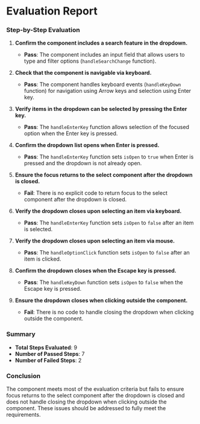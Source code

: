 # Evaluation Report

### Step-by-Step Evaluation

1. **Confirm the component includes a search feature in the dropdown.**
   - **Pass**: The component includes an input field that allows users to type and filter options (`handleSearchChange` function).

2. **Check that the component is navigable via keyboard.**
   - **Pass**: The component handles keyboard events (`handleKeyDown` function) for navigation using Arrow keys and selection using Enter key.

3. **Verify items in the dropdown can be selected by pressing the Enter key.**
   - **Pass**: The `handleEnterKey` function allows selection of the focused option when the Enter key is pressed.

4. **Confirm the dropdown list opens when Enter is pressed.**
   - **Pass**: The `handleEnterKey` function sets `isOpen` to `true` when Enter is pressed and the dropdown is not already open.

5. **Ensure the focus returns to the select component after the dropdown is closed.**
   - **Fail**: There is no explicit code to return focus to the select component after the dropdown is closed.

6. **Verify the dropdown closes upon selecting an item via keyboard.**
   - **Pass**: The `handleEnterKey` function sets `isOpen` to `false` after an item is selected.

7. **Verify the dropdown closes upon selecting an item via mouse.**
   - **Pass**: The `handleOptionClick` function sets `isOpen` to `false` after an item is clicked.

8. **Confirm the dropdown closes when the Escape key is pressed.**
   - **Pass**: The `handleKeyDown` function sets `isOpen` to `false` when the Escape key is pressed.

9. **Ensure the dropdown closes when clicking outside the component.**
   - **Fail**: There is no code to handle closing the dropdown when clicking outside the component.

### Summary

- **Total Steps Evaluated**: 9
- **Number of Passed Steps**: 7
- **Number of Failed Steps**: 2

### Conclusion

The component meets most of the evaluation criteria but fails to ensure focus returns to the select component after the dropdown is closed and does not handle closing the dropdown when clicking outside the component. These issues should be addressed to fully meet the requirements.